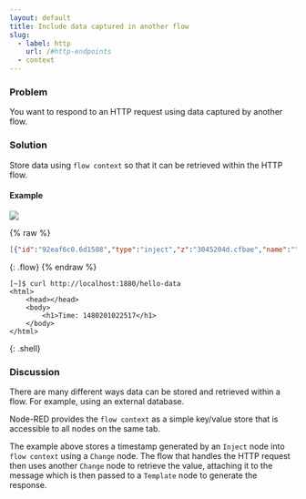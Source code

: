 ```yaml
---
layout: default
title: Include data captured in another flow
slug:
  - label: http
    url: /#http-endpoints
  - context
---
```


### Problem

You want to respond to an HTTP request using data captured by another flow.

### Solution

Store data using `flow context` so that it can be retrieved within the HTTP flow.

#### Example

![](/images/http/include-data-from-another-flow.png)

{% raw %}
~~~json
[{"id":"92eaf6c0.6d1508","type":"inject","z":"3045204d.cfbae","name":"","topic":"","payload":"","payloadType":"date","repeat":"","crontab":"","once":false,"x":100,"y":480,"wires":[["8055b557.7faa48"]]},{"id":"8055b557.7faa48","type":"change","z":"3045204d.cfbae","name":"Store time","rules":[{"t":"set","p":"timestamp","pt":"flow","to":"payload","tot":"msg"}],"action":"","property":"","from":"","to":"","reg":false,"x":270,"y":480,"wires":[[]]},{"id":"93bf2335.6c40e","type":"http in","z":"3045204d.cfbae","name":"","url":"/hello-data","method":"get","swaggerDoc":"","x":120,"y":520,"wires":[["9e3aa25e.61c56"]]},{"id":"9e3aa25e.61c56","type":"change","z":"3045204d.cfbae","name":"Copy time","rules":[{"t":"set","p":"timestamp","pt":"msg","to":"timestamp","tot":"flow"}],"action":"","property":"","from":"","to":"","reg":false,"x":310,"y":520,"wires":[["f2c385a.f0d3c78"]]},{"id":"f2c385a.f0d3c78","type":"template","z":"3045204d.cfbae","name":"page","field":"payload","fieldType":"msg","format":"handlebars","syntax":"mustache","template":"<html>\n    <head></head>\n    <body>\n        <h1>Time: {{ timestamp }}</h1>\n    </body>\n</html>","x":470,"y":520,"wires":[["def756a1.2108a8"]]},{"id":"def756a1.2108a8","type":"http response","z":"3045204d.cfbae","name":"","x":610,"y":520,"wires":[]}]
~~~
{: .flow}
{% endraw %}

~~~text
[~]$ curl http://localhost:1880/hello-data
<html>
    <head></head>
    <body>
        <h1>Time: 1480201022517</h1>
    </body>
</html>
~~~
{: .shell}

### Discussion

There are many different ways data can be stored and retrieved within a flow. For
example, using an external database.

Node-RED provides the `flow context` as a simple key/value store that is accessible
to all nodes on the same tab.

The example above stores a timestamp generated by an <code class="node">Inject</code>
node into `flow context` using a <code class="node">Change</code> node. The flow
that handles the HTTP request then uses another <code class="node">Change</code> node
to retrieve the value, attaching it to the message which is then passed to a
<code class="node">Template</code> node to generate the response.

